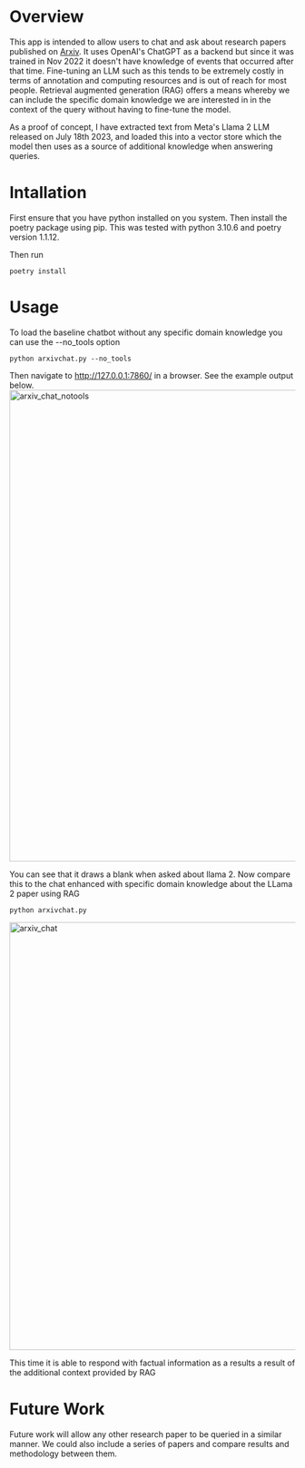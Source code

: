 # Overview 

This app is intended to allow users to chat and ask about research papers published on [Arxiv](arxiv.org). It uses OpenAI's ChatGPT as a backend but since it was trained in Nov 2022 it doesn't have knowledge of events that occurred after that time. Fine-tuning an LLM such as this tends to be extremely costly in terms of annotation and computing resources and is out of reach for most people. Retrieval augmented generation (RAG) offers a means whereby we can include the specific domain knowledge we are interested in in the context of the query without having to fine-tune the model.

As a proof of concept, I have extracted text from Meta's Llama 2 LLM released on July 18th 2023, and loaded this into a vector store which the model then uses as a source of additional knowledge when answering queries. 

# Intallation

First ensure that you have python installed on you system. Then install the poetry package using pip.
This was tested with python 3.10.6 and poetry version 1.1.12.

Then run
```
poetry install
```

# Usage 

To load the baseline chatbot without any specific domain knowledge you can use the --no_tools option
```
python arxivchat.py --no_tools
```
Then navigate to http://127.0.0.1:7860/ in a browser. See the example output below.
<img width="831" alt="arxiv_chat_notools" src="https://github.com/kweston/langchain_sandbox/assets/1307463/14526979-ded7-4e6b-9877-373b45d39d5c">


You can see that it draws a blank when asked about llama 2. Now compare this to the chat enhanced with specific domain knowledge about the LLama 2 paper using RAG
```
python arxivchat.py
```

<img width="754" alt="arxiv_chat" src="https://github.com/kweston/langchain_sandbox/assets/1307463/ef8d44d9-dc41-4e20-bf6e-f3b696294f9a">

This time it is able to respond with factual information as a results a result of the additional context provided by RAG

# Future Work

Future work will allow any other research paper to be queried in a similar manner. We could also include a series of papers and compare results and methodology between them.


